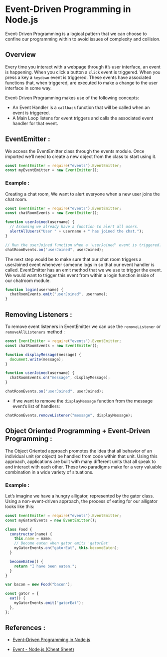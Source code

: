 # Event-Driven Programming in Node.js

Event-Driven Programming is a logical pattern that we can choose to confine our programming within to avoid issues of complexity and collision.

## Overview

Every time you interact with a webpage through it’s user interface, an event is happening. When you click a button a `click` event is triggered. When you press a key a `keydown` event is triggered. These events have associated functions that, when triggered, are executed to make a change to the user interface in some way.

Event-Driven Programming makes use of the following concepts:

- An Event Handler is a `callback` function that will be called when an event is triggered.
- A Main Loop listens for event triggers and calls the associated event handler for that event.

## EventEmitter :

We access the EventEmitter class through the events module. Once imported we’ll need to create a new object from the class to start using it.

```js
const EventEmitter = require("events").EventEmitter;
const myEventEmitter = new EventEmitter();
```

### Example :

Creating a chat room, We want to alert everyone when a new user joins the chat room.

```js
const EventEmitter = require("events").EventEmitter;
const chatRoomEvents = new EventEmitter();

function userJoined(username) {
  // Assuming we already have a function to alert all users.
  alertAllUsers("User " + username + " has joined the chat.");
}

// Run the userJoined function when a 'userJoined' event is triggered.
chatRoomEvents.on("userJoined", userJoined);
```

The next step would be to make sure that our chat room triggers a userJoined event whenever someone logs in so that our event handler is called. EventEmitter has an emit method that we we use to trigger the event.
We would want to trigger this event from within a login function inside of our chatroom module.

```js
function login(username) {
  chatRoomEvents.emit("userJoined", username);
}
```

## Removing Listeners :

To remove event listeners in EventEmitter we can use the `removeListener` or `removeAllListeners` method :

```js
const EventEmitter = require("events").EventEmitter;
const chatRoomEvents = new EventEmitter();

function displayMessage(message) {
  document.write(message);
}

function userJoined(username) {
  chatRoomEvents.on("message", displayMessage);
}

chatRoomEvents.on("userJoined", userJoined);
```

- if we want to remove the `displayMessage` function from the message event’s list of handlers:

```js
chatRoomEvents.removeListener("message", displayMessage);
```

## Object Oriented Programming + Event-Driven Programming :

The Object Oriented approach promotes the idea that all behavior of an individual unit (or object) be handled from code within that unit. Using this approach, applications are built with many different units that all speak to and interact with each other. These two paradigms make for a very valuable combination in a wide variety of situations.

### Example :

Let’s imagine we have a hungry alligator, represented by the gator class. Using a non-event-driven approach, the process of eating for our alligator looks like this:

```js
const EventEmitter = require("events").EventEmitter;
const myGatorEvents = new EventEmitter();

class Food {
  constructor(name) {
    this.name = name;
    // Become eaten when gator emits 'gatorEat'
    myGatorEvents.on("gatorEat", this.becomeEaten);
  }

  becomeEaten() {
    return "I have been eaten.";
  }
}

var bacon = new Food("bacon");

const gator = {
  eat() {
    myGatorEvents.emit("gatorEat");
  },
};
```

## References :

- [Event-Driven Programming in Node.js](https://www.digitalocean.com/community/tutorials/nodejs-event-driven-programming)

- [Event - Node.js (Cheat Sheet)](https://nodejs.org/api/events.html)

